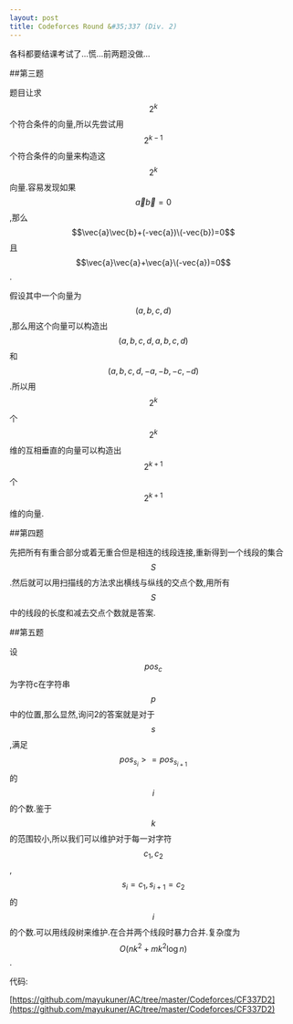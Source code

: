 ```yaml
---
layout: post
title: Codeforces Round &#35;337 (Div. 2)
---
```


各科都要结课考试了...慌...前两题没做...

##第三题

题目让求$$2^k$$个符合条件的向量,所以先尝试用$$2^{k-1}$$个符合条件的向量来构造这$$2^k$$向量.容易发现如果$$\vec{a}\vec{b}=0$$,那么$$\vec{a}\vec{b}+(-vec{a})\(-vec{b})=0$$且$$\vec{a}\vec{a}+\vec{a}\(-vec{a})=0$$.

假设其中一个向量为$$(a,b,c,d)$$,那么用这个向量可以构造出$$(a,b,c,d,a,b,c,d)$$和$$(a,b,c,d,-a,-b,-c,-d)$$.所以用$$2^k$$个$$2^k$$维的互相垂直的向量可以构造出$$2^{k+1}$$个$$2^{k+1}$$维的向量.

##第四题

先把所有有重合部分或着无重合但是相连的线段连接,重新得到一个线段的集合$$S$$.然后就可以用扫描线的方法求出横线与纵线的交点个数,用所有$$S$$中的线段的长度和减去交点个数就是答案.

##第五题

设$$pos_c$$为字符c在字符串$$p$$中的位置,那么显然,询问2的答案就是对于$$s$$,满足$$pos_{s_i}>=pos_{s_{i+1}}$$的$$i$$的个数.鉴于$$k$$的范围较小,所以我们可以维护对于每一对字符$$c_1,c_2$$,$$s_i=c_1,s_{i+1}=c_2$$的$$i$$的个数.可以用线段树来维护.在合并两个线段时暴力合并.复杂度为$$O(nk^2+mk^2\log n)$$.

代码:

[https://github.com/mayukuner/AC/tree/master/Codeforces/CF337D2](https://github.com/mayukuner/AC/tree/master/Codeforces/CF337D2)
